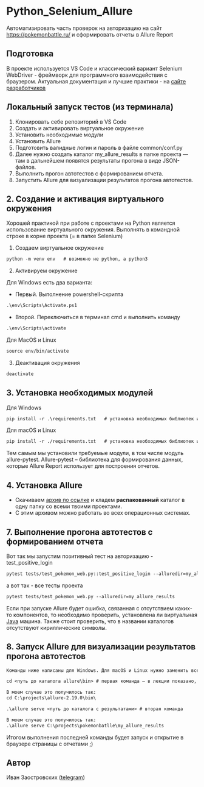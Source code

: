 # Python_Selenium_Allure
Автоматизировать часть проверок на авторизацию  на сайт https://pokemonbattle.ru/ и сформировать отчеты в Allure Report

## Подготовка
В проекте используется VS Code и классический вариант Selenium WebDriver - фреймворк для программного взаимодействия с браузером. Актуальная документация и лучшие практики - на [сайте разработчиков](https://www.selenium.dev/documentation/webdriver/)

## Локальный запуск тестов (из терминала)
1. Клонировать себе репозиторий в VS Code
2. Создать и активировать виртуальное окружение
3. Установить необходимые модули
4. Установить Allure
5. Подготовить валидные логин и пароль в файле ​​​​common/conf.py​​​​
6. Далее нужно создать каталог ​​​​my_allure_results​​​​ в папке проекта — там в дальнейшем появятся результаты прогона в виде JSON-файлов.
7. Выполнить прогон автотестов с формированием отчета.
8. Запустить Allure для визуализации результатов прогона автотестов.

## 2. Создание и активация виртуального окружения
Хорошей практикой при работе с проектами на Python является использование виртуального окружения. 
Выполнять в командной строке в корне проекта (= в папке Selenium)
1. Создаем виртуальное окружение
``` markdown
python -m venv env   # возможно не python, а python3
```
2. Активируем окружение

Для Windows есть два варианта:
* Первый. Выполнение powershell-скрипта
``` markdown
.\env\Scripts\Activate.ps1
```
* Второй. Переключиться в терминал cmd и выполнить команду
``` markdown
.\env\Scripts\activate
```
Для MacOS и Linux
``` markdown
source env/bin/activate
```
3. Деактивация окружения
``` markdown
deactivate
```

## 3. Установка необходимых модулей
Для Windows
``` markdown
pip install -r .\requirements.txt   # установка необходимых библиотек из файла
```
Для macOS и Linux
``` markdown
pip install -r ./requirements.txt   # установка необходимых библиотек из файла
```
Тем самым мы установили требуемые модули, в том числе модуль allure-pytest. Allure-pytest – библиотека для формирования данных, которые Allure Report использует для построения отчетов.

## 4. Установка Allure
* Скачиваем [архив по ссылке](https://repo.maven.apache.org/maven2/io/qameta/allure/allure-commandline/2.19.0/allure-commandline-2.19.0.zip) и кладем **распакованный** каталог в одну папку со всеми твоими проектами.
* С этим архивом можно работать во всех операционных системах.

## 7. Выполнение прогона автотестов с формированием отчета
Вот так мы запустим позитивный тест на авторизацию - test_positive_login
``` markdown
pytest tests/test_pokemon_web.py::test_positive_login --alluredir=my_allure_results 
```
а вот так - все тесты проекта
``` markdown
pytest tests/test_pokemon_web.py --alluredir=my_allure_results
```
Если при запуске Allure будет ошибка, связанная с отсутствием каких-то компонентов, то необходимо проверить, установлена ли виртуальная [Java](https://www.java.com/ru/download/manual.jsp) машина. Также стоит проверить, что в названии каталогов отсутствуют кириллические символы.

## 8. Запуск Allure для визуализации результатов прогона автотестов
``` markdown
Команды ниже написаны для Windows. Для macOS и Linux нужно заменить все "\" на "/"

cd <путь до каталога allure\bin> # первая команда — в лекции показано, как легко найти путь к файлу ;)

В моем случае это получилось так:
cd С:\projects\allure-2.19.0\bin\

.\allure serve <путь до каталога с результатами> # вторая команда

В моем случае это получилось так:
.\allure serve С:\projects\pokemonbatlle\my_allure_results
```
Итогом выполнения последней команды будет запуск и открытие в браузере страницы с отчетами ;)

## Автор
Иван Заостровских ([telegram](https://t.me/franklstone))
